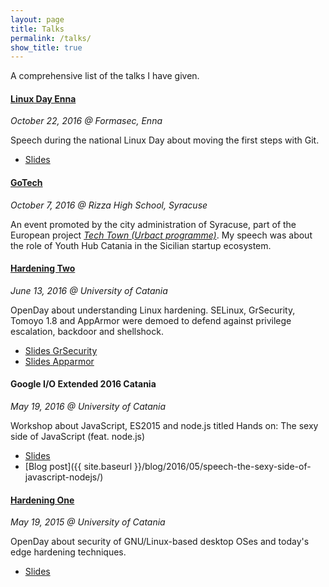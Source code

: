 ```yaml
---
layout: page
title: Talks
permalink: /talks/
show_title: true
---
```


A comprehensive list of the talks I have given.

#### [Linux Day Enna](http://enna.linux.it)

*October 22, 2016 @ Formasec, Enna*

Speech during the national Linux Day about moving the first steps with Git.

- [Slides](http://www.slideshare.net/pirafrank/first-steps-with-git-linux-day-2016-enna)

#### [GoTech](https://www.facebook.com/events/1277011372362821/)

*October 7, 2016 @ Rizza High School, Syracuse*

An event promoted by the city administration of Syracuse, part of the European project *[Tech Town (Urbact programme)](http://urbact.eu)*. My speech was about the role of Youth Hub Catania in the Sicilian startup ecosystem.

#### [Hardening Two](https://www.dmi.unict.it/giamp/hardening/?link=2016%20Edition)

*June 13, 2016 @ University of Catania*

OpenDay about understanding Linux hardening. SELinux, GrSecurity, Tomoyo 1.8 and AppArmor were demoed to defend against privilege escalation, backdoor and shellshock.

- [Slides GrSecurity](http://www.slideshare.net/pirafrank/getting-started-with-grsecurity)
- [Slides Apparmor](http://www.slideshare.net/pirafrank/getting-started-with-apparmor)

#### Google I/O Extended 2016 Catania

*May 19, 2016 @ University of Catania*

Workshop about JavaScript, ES2015 and node.js titled Hands on: The sexy side of JavaScript (feat. node.js)

- [Slides](http://www.slideshare.net/pirafrank/hand-on-the-sexy-side-of-javascript-feat-nodejs)
- [Blog post]({{ site.baseurl }}/blog/2016/05/speech-the-sexy-side-of-javascript-nodejs/)

#### [Hardening One](https://www.dmi.unict.it/giamp/hardening/?link=2015%20Edition)

*May 19, 2015 @ University of Catania*

OpenDay about security of GNU/Linux-based desktop OSes and today's edge hardening techniques.

- [Slides](http://www.slideshare.net/pirafrank/an-introduction-to-mac-rbac-and-lsm)
